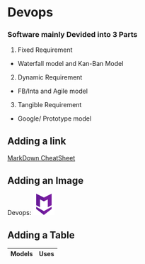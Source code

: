 # Devops
### **Software mainly Devided into 3 Parts**

1. Fixed Requirement
- Waterfall model and Kan-Ban Model

2. Dynamic Requirement
- FB/Inta and Agile model

3. Tangible Requirement
- Google/ Prototype model

## Adding a link
[MarkDown CheatSheet](https://github.com/adam-p/markdown-here/wiki/Markdown-Cheatsheet)

## Adding an Image
Devops: 
![alt text](https://github.com/adam-p/markdown-here/raw/master/src/common/images/icon48.png "Logo Title Text 1")

## Adding a Table
 Models     |  Uses    |
| ------------- |:-------------:|

